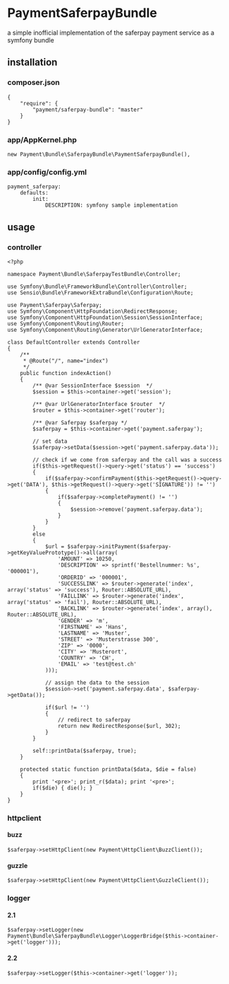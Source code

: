 # PaymentSaferpayBundle

a simple inofficial implementation of the saferpay payment service as a symfony bundle

## installation

### composer.json

    {
        "require": {
            "payment/saferpay-bundle": "master"
        }
    }

### app/AppKernel.php

    new Payment\Bundle\SaferpayBundle\PaymentSaferpayBundle(),

### app/config/config.yml

    payment_saferpay:
        defaults:
            init:
                DESCRIPTION: symfony sample implementation

## usage

### controller

    <?php

    namespace Payment\Bundle\SaferpayTestBundle\Controller;

    use Symfony\Bundle\FrameworkBundle\Controller\Controller;
    use Sensio\Bundle\FrameworkExtraBundle\Configuration\Route;

    use Payment\Saferpay\Saferpay;
    use Symfony\Component\HttpFoundation\RedirectResponse;
    use Symfony\Component\HttpFoundation\Session\SessionInterface;
    use Symfony\Component\Routing\Router;
    use Symfony\Component\Routing\Generator\UrlGeneratorInterface;

    class DefaultController extends Controller
    {
        /**
         * @Route("/", name="index")
         */
        public function indexAction()
        {
            /** @var SessionInterface $session  */
            $session = $this->container->get('session');

            /** @var UrlGeneratorInterface $router  */
            $router = $this->container->get('router');

            /** @var Saferpay $saferpay */
            $saferpay = $this->container->get('payment.saferpay');

            // set data
            $saferpay->setData($session->get('payment.saferpay.data'));

            // check if we come from saferpay and the call was a success
            if($this->getRequest()->query->get('status') == 'success')
            {
                if($saferpay->confirmPayment($this->getRequest()->query->get('DATA'), $this->getRequest()->query->get('SIGNATURE')) != '')
                {
                    if($saferpay->completePayment() != '')
                    {
                        $session->remove('payment.saferpay.data');
                    }
                }
            }
            else
            {
                $url = $saferpay->initPayment($saferpay->getKeyValuePrototype()->all(array(
                    'AMOUNT' => 10250,
                    'DESCRIPTION' => sprintf('Bestellnummer: %s', '000001'),
                    'ORDERID' => '000001',
                    'SUCCESSLINK' => $router->generate('index', array('status' => 'success'), Router::ABSOLUTE_URL),
                    'FAILLINK' => $router->generate('index', array('status' => 'fail'), Router::ABSOLUTE_URL),
                    'BACKLINK' => $router->generate('index', array(), Router::ABSOLUTE_URL),
                    'GENDER' => 'm',
                    'FIRSTNAME' => 'Hans',
                    'LASTNAME' => 'Muster',
                    'STREET' => 'Musterstrasse 300',
                    'ZIP' => '0000',
                    'CITY' => 'Musterort',
                    'COUNTRY' => 'CH',
                    'EMAIL' => 'test@test.ch'
                )));

                // assign the data to the session
                $session->set('payment.saferpay.data', $saferpay->getData());

                if($url != '')
                {
                    // redirect to saferpay
                    return new RedirectResponse($url, 302);
                }
            }

            self::printData($saferpay, true);
        }

        protected static function printData($data, $die = false)
        {
            print '<pre>'; print_r($data); print '<pre>';
            if($die) { die(); }
        }
    }

### httpclient

#### buzz

    $saferpay->setHttpClient(new Payment\HttpClient\BuzzClient());

#### guzzle

    $saferpay->setHttpClient(new Payment\HttpClient\GuzzleClient());

### logger

#### 2.1

    $saferpay->setLogger(new Payment\Bundle\SaferpayBundle\Logger\LoggerBridge($this->container->get('logger')));

#### 2.2

    $saferpay->setLogger($this->container->get('logger'));